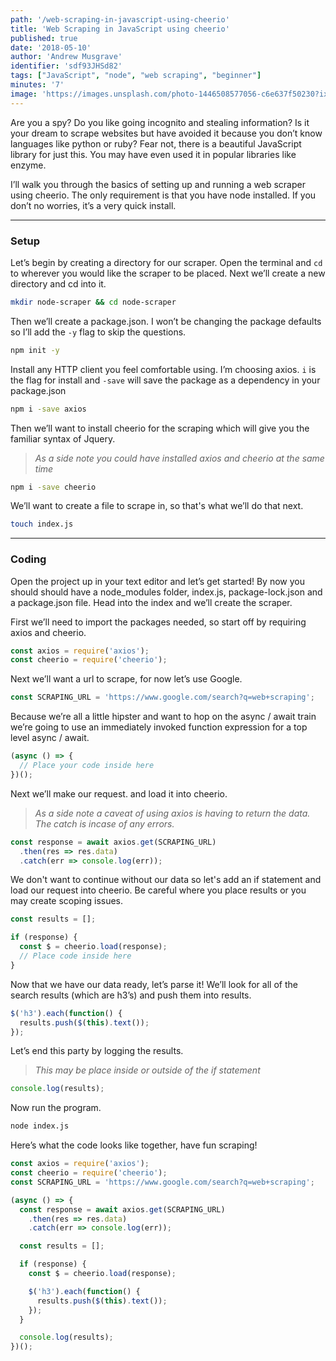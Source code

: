 ```yaml
---
path: '/web-scraping-in-javascript-using-cheerio'
title: 'Web Scraping in JavaScript using cheerio'
published: true
date: '2018-05-10'
author: 'Andrew Musgrave'
identifier: 'sdf93JHSd82'
tags: ["JavaScript", "node", "web scraping", "beginner"]
minutes: '7'
image: 'https://images.unsplash.com/photo-1446508577056-c6e637f50230?ixlib=rb-0.3.5&s=e02bffe1997245212c5582a9b17b427f&auto=format&fit=crop&w=1050&q=80'
---
```


Are you a spy? Do you like going incognito and stealing information? Is it your dream to scrape websites but have avoided it because you don’t know languages like python or ruby? Fear not, there is a beautiful JavaScript library for just this. You may have even used it in popular libraries like enzyme.

I’ll walk you through the basics of setting up and running a web scraper using cheerio. The only requirement is that you have node installed. If you don’t no worries, it’s a very quick install.

***

### Setup

Let’s begin by creating a directory for our scraper. Open the terminal and `cd` to wherever you would like the scraper to be placed. Next we’ll create a new directory and cd into it.

```bash
mkdir node-scraper && cd node-scraper
```

Then we’ll create a package.json. I won’t be changing the package defaults so I’ll add the `-y` flag to skip the questions.

```bash
npm init -y
```

Install any HTTP client you feel comfortable using. I’m choosing axios. `i` is the flag for install and `-save` will save the package as a dependency in your package.json

```bash
npm i -save axios
```

Then we’ll want to install cheerio for the scraping which will give you the familiar syntax of Jquery.

> *As a side note you could have installed axios and cheerio at the same time*

```bash
npm i -save cheerio
```

We’ll want to create a file to scrape in, so that's what we’ll do that next.

```bash
touch index.js
```

***

### Coding

Open the project up in your text editor and let’s get started! By now you should should have a node_modules folder, index.js, package-lock.json and a package.json file. Head into the index and we’ll create the scraper.

First we’ll need to import the packages needed, so start off by requiring axios and cheerio.

```js
const axios = require('axios');
const cheerio = require('cheerio');
```

Next we’ll want a url to scrape, for now let’s use Google.

```js
const SCRAPING_URL = 'https://www.google.com/search?q=web+scraping';
```

Because we’re all a little hipster and want to hop on the async / await train we’re going to use an immediately invoked function expression for a top level async / await.

```js
(async () => {
  // Place your code inside here
})();
```

Next we’ll make our request.  and load it into cheerio.

> *As a side note a caveat of using axios is having to return the data. The catch is incase of any errors.*

```js
const response = await axios.get(SCRAPING_URL)
  .then(res => res.data)
  .catch(err => console.log(err));
```

We don't want to continue without our data so let's add an if statement and load our request into cheerio. Be careful where you place results or you may create scoping issues.

```js
const results = [];

if (response) {
  const $ = cheerio.load(response);
  // Place code inside here
}
```

Now that we have our data ready, let’s parse it! We’ll look for all of the search results (which are h3’s) and push them into results.

```js
$('h3').each(function() {
  results.push($(this).text());
});
```

Let’s end this party by logging the results.

> *This may be place inside or outside of the if statement*

```js
console.log(results);
```

Now run the program.

```bash
node index.js
```

Here’s what the code looks like together, have fun scraping!

```js
const axios = require('axios');
const cheerio = require('cheerio');
const SCRAPING_URL = 'https://www.google.com/search?q=web+scraping';

(async () => {
  const response = await axios.get(SCRAPING_URL)
    .then(res => res.data)
    .catch(err => console.log(err));

  const results = [];

  if (response) {
    const $ = cheerio.load(response);

    $('h3').each(function() {
      results.push($(this).text());
    });
  }

  console.log(results);
})();

```
